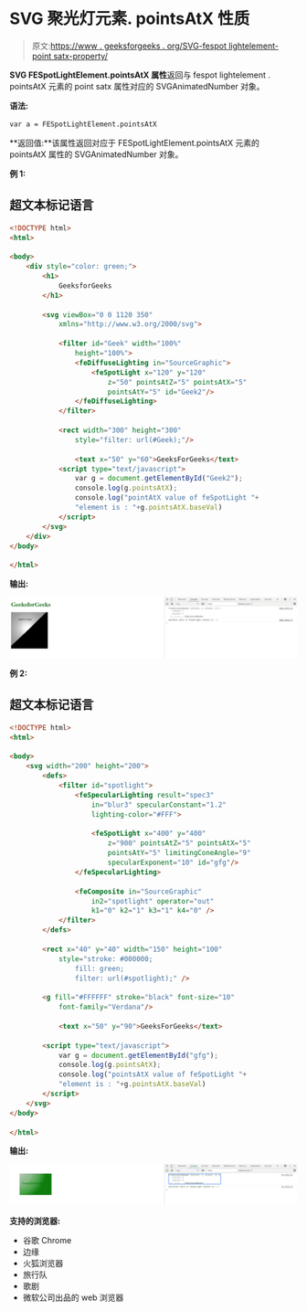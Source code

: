 # SVG 聚光灯元素. pointsAtX 性质

> 原文:[https://www . geeksforgeeks . org/SVG-fespot lightelement-point satx-property/](https://www.geeksforgeeks.org/svg-fespotlightelement-pointsatx-property/)

**SVG FESpotLightElement.pointsAtX 属性**返回与 fespot lightelement . pointsAtX 元素的 point satx 属性对应的 SVGAnimatedNumber 对象。

**语法:**

```html
var a = FESpotLightElement.pointsAtX
```

**返回值:**该属性返回对应于 FESpotLightElement.pointsAtX 元素的 pointsAtX 属性的 SVGAnimatedNumber 对象。

**例 1:**

## 超文本标记语言

```html
<!DOCTYPE html> 
<html> 

<body> 
    <div style="color: green;"> 
        <h1> 
            GeeksforGeeks 
        </h1> 

        <svg viewBox="0 0 1120 350"
            xmlns="http://www.w3.org/2000/svg"> 

            <filter id="Geek" width="100%"
                height="100%"> 
                <feDiffuseLighting in="SourceGraphic"> 
                    <feSpotLight x="120" y="120"
                        z="50" pointsAtZ="5" pointsAtX="5" 
                        pointsAtY="5" id="Geek2"/> 
                </feDiffuseLighting> 
            </filter> 

            <rect width="300" height="300"
                style="filter: url(#Geek);"/>

                <text x="50" y="60">GeeksForGeeks</text>
            <script type="text/javascript">
                var g = document.getElementById("Geek2");
                console.log(g.pointsAtX);
                console.log("pointAtX value of feSpotLight "+
                "element is : "+g.pointsAtX.baseVal)
            </script>
        </svg> 
    </div> 
</body> 

</html>
```

**输出:**

![](img/9e40a95564b5f341cab1595ebbb2977f.png)

**例 2:**

## 超文本标记语言

```html
<!DOCTYPE html> 
<html> 

<body> 
    <svg width="200" height="200"> 
        <defs> 
            <filter id="spotlight"> 
                <feSpecularLighting result="spec3"
                    in="blur3" specularConstant="1.2"
                    lighting-color="#FFF"> 

                    <feSpotLight x="400" y="400"
                        z="900" pointsAtZ="5" pointsAtX="5" 
                        pointsAtY="5" limitingConeAngle="9"
                        specularExponent="10" id="gfg"/> 
                </feSpecularLighting> 

                <feComposite in="SourceGraphic"
                    in2="spotlight" operator="out"
                    k1="0" k2="1" k3="1" k4="0" /> 
            </filter> 
        </defs> 

        <rect x="40" y="40" width="150" height="100"
            style="stroke: #000000; 
                fill: green; 
                filter: url(#spotlight);" /> 

        <g fill="#FFFFFF" stroke="black" font-size="10"
            font-family="Verdana"/> 

            <text x="50" y="90">GeeksForGeeks</text> 

        <script type="text/javascript">
            var g = document.getElementById("gfg");
            console.log(g.pointsAtX);
            console.log("pointsAtX value of feSpotLight "+
            "element is : "+g.pointsAtX.baseVal)
        </script>
    </svg> 
</body> 

</html>
```

**输出:**

![](img/46bb017ab4c118f387935a88f9532c98.png)

**支持的浏览器:**

*   谷歌 Chrome
*   边缘
*   火狐浏览器
*   旅行队
*   歌剧
*   微软公司出品的 web 浏览器